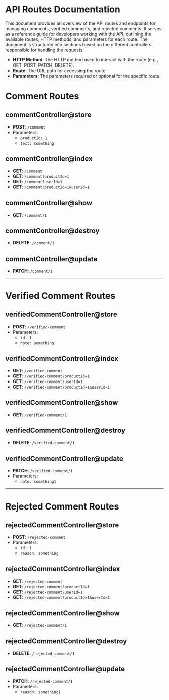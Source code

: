 # API Routes Documentation


This document provides an overview of the API routes and endpoints for managing comments, verified comments, and rejected comments. It serves as a reference guide for developers working with the API, outlining the available routes, HTTP methods, and parameters for each route. The document is structured into sections based on the different controllers responsible for handling the requests.

- **HTTP Method**: The HTTP method used to interact with the route (e.g., GET, POST, PATCH, DELETE).
- **Route**: The URL path for accessing the route.
- **Parameters**: The parameters required or optional for the specific route.

# Comment Routes

## commentController@store
- **POST**: `/comment`
- Parameters:
  - `productId: 1`
  - `text: something`

## commentController@index
- **GET**: `/comment`
- **GET**: `/comment?productId=1`
- **GET**: `/comment?userId=1`
- **GET**: `/comment?productId=1&userId=1`

## commentController@show
- **GET**: `/comment/1`

## commentController@destroy
- **DELETE**: `/comment/1`

## commentController@update
- **PATCH**: `/comment/1`

---

# Verified Comment Routes

## verifiedCommentController@store
- **POST**: `/verified-comment`
- Parameters:
  - `id: 1`
  - `note: something`

## verifiedCommentController@index
- **GET**: `/verified-comment`
- **GET**: `/verified-comment?productId=1`
- **GET**: `/verified-comment?userId=1`
- **GET**: `/verified-comment?productId=1&userId=1`

## verifiedCommentController@show
- **GET**: `/verified-comment/1`

## verifiedCommentController@destroy
- **DELETE**: `/verified-comment/1`

## verifiedCommentController@update
- **PATCH**: `/verified-comment/1`
- Parameters:
  - `note: something1`

---

# Rejected Comment Routes

## rejectedCommentController@store
- **POST**: `/rejected-comment`
- Parameters:
  - `id: 1`
  - `reason: something`

## rejectedCommentController@index
- **GET**: `/rejected-comment`
- **GET**: `/rejected-comment?productId=1`
- **GET**: `/rejected-comment?userId=1`
- **GET**: `/rejected-comment?productId=1&userId=1`

## rejectedCommentController@show
- **GET**: `/rejected-comment/1`

## rejectedCommentController@destroy
- **DELETE**: `/rejected-comment/1`

## rejectedCommentController@update
- **PATCH**: `/rejected-comment/1`
- Parameters:
  - `reason: something1`
